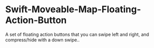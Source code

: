 # Swift-Moveable-Map-Floating-Action-Button
A set of floating action buttons that you can swipe left and right, and compress/hide with a down swipe..
